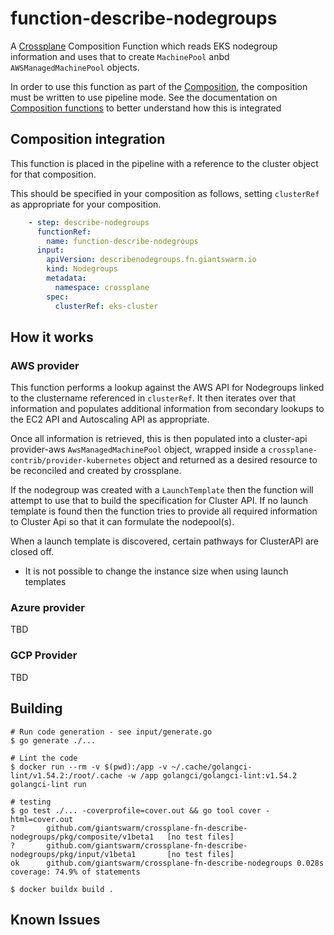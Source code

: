 # function-describe-nodegroups

A [Crossplane] Composition Function which reads EKS nodegroup information and
uses that to create `MachinePool` anbd `AWSManagedMachinePool` objects.

In order to use this function as part of the [Composition], the composition
must be written to use pipeline mode. See the documentation on 
[Composition functions] to better understand how this is integrated

## Composition integration

This function is placed in the pipeline with a reference to the cluster object
for that composition.

This should be specified in your composition as follows, setting `clusterRef`
as appropriate for your composition.

```yaml
    - step: describe-nodegroups
      functionRef:
        name: function-describe-nodegroups
      input:
        apiVersion: describenodegroups.fn.giantswarm.io
        kind: Nodegroups
        metadata:
          namespace: crossplane
        spec:
          clusterRef: eks-cluster
```

## How it works

### AWS provider

This function performs a lookup against the AWS API for Nodegroups linked to 
the clustername referenced in `clusterRef`. It then iterates over that 
information and populates additional information from secondary lookups to the
EC2 API and Autoscaling API as appropriate.

Once all information is retrieved, this is then populated into a cluster-api
provider-aws `AwsManagedMachinePool` object, wrapped inside a 
`crossplane-contrib/provider-kubernetes` object and returned as a desired
resource to be reconciled and created by crossplane.

If the nodegroup was created with a `LaunchTemplate` then the function will
attempt to use that to build the specification for Cluster API. If no launch
template is found then the function tries to provide all required information
to Cluster Api so that it can formulate the nodepool(s).

When a launch template is discovered, certain pathways for ClusterAPI are 
closed off.

- It is not possible to change the instance size when using launch templates

### Azure provider

TBD

### GCP Provider

TBD

## Building

```shell
# Run code generation - see input/generate.go
$ go generate ./...

# Lint the code
$ docker run --rm -v $(pwd):/app -v ~/.cache/golangci-lint/v1.54.2:/root/.cache -w /app golangci/golangci-lint:v1.54.2 golangci-lint run

# testing
$ go test ./... -coverprofile=cover.out && go tool cover -html=cover.out
?       github.com/giantswarm/crossplane-fn-describe-nodegroups/pkg/composite/v1beta1   [no test files]
?       github.com/giantswarm/crossplane-fn-describe-nodegroups/pkg/input/v1beta1       [no test files]
ok      github.com/giantswarm/crossplane-fn-describe-nodegroups 0.028s  coverage: 74.9% of statements

$ docker buildx build .
```

## Known Issues

[Crossplane]: https://crossplane.io
[crossplane-cli]: https://github.com/crossplane/crossplane/releases/tag/v1.14.0-rc.1
[Composition]: https://docs.crossplane.io/v1.13/concepts/compositions
[Composition functions]: https://docs.crossplane.io/latest/concepts/compositions/#use-composition-functions
[RunFunctionRequest]: https://github.com/crossplane/function-sdk-go/blob/a4ada4f934f6f8d3f9018581199c6c71e0343d13/proto/v1beta1/run_function.proto#L36